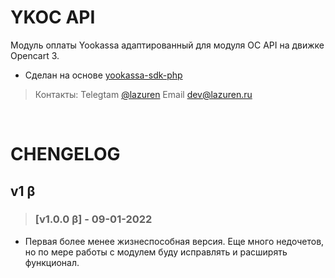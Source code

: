 # YKOC API 

Модуль оплаты Yookassa адаптированный для модуля OC API на движке Opencart 3.
- Сделан на основе [yookassa-sdk-php](https://github.com/yoomoney/yookassa-sdk-php) 

> Контакты: Telegtam [@lazuren](https://t.me/lazuren) Email [dev@lazuren.ru](mailto:dev@lazren.ru)

</br>

# CHENGELOG

## v1 β
> ### [v1.0.0 β] - 09-01-2022

+ Первая более менее жизнеспособная версия. Еще много недочетов, но по мере работы с модулем буду исправлять и расширять функционал.


</br>
